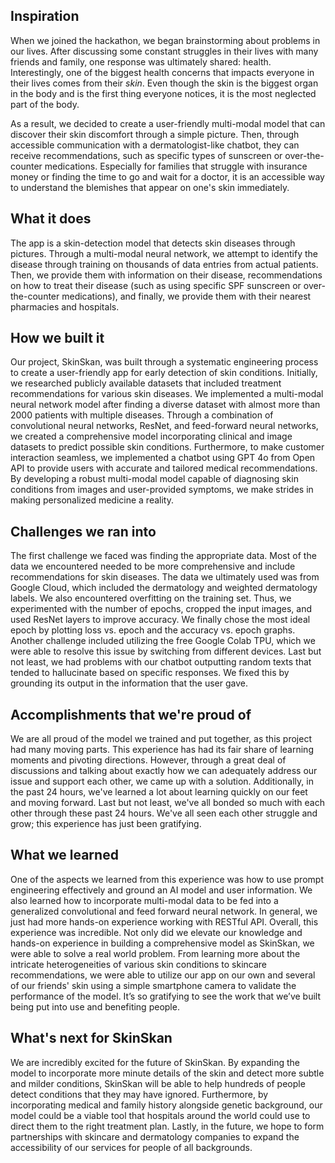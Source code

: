 ## Inspiration
When we joined the hackathon, we began brainstorming about problems in our lives. After discussing some constant struggles in their lives with many friends and family, one response was ultimately shared: health. Interestingly, one of the biggest health concerns that impacts everyone in their lives comes from their *skin*. Even though the skin is the biggest organ in the body and is the first thing everyone notices, it is the most neglected part of the body. 

As a result, we decided to create a user-friendly multi-modal model that can discover their skin discomfort through a simple picture. Then, through accessible communication with a dermatologist-like chatbot, they can receive recommendations, such as specific types of sunscreen or over-the-counter medications. Especially for families that struggle with insurance money or finding the time to go and wait for a doctor, it is an accessible way to understand the blemishes that appear on one's skin immediately.

## What it does
The app is a skin-detection model that detects skin diseases through pictures. Through a multi-modal neural network, we attempt to identify the disease through training on thousands of data entries from actual patients. Then, we provide them with information on their disease, recommendations on how to treat their disease (such as using specific SPF sunscreen or over-the-counter medications), and finally, we provide them with their nearest pharmacies and hospitals.

## How we built it
Our project, SkinSkan, was built through a systematic engineering process to create a user-friendly app for early detection of skin conditions. Initially, we researched publicly available datasets that included treatment recommendations for various skin diseases. We implemented a multi-modal neural network model after finding a diverse dataset with almost more than 2000 patients with multiple diseases. Through a combination of convolutional neural networks, ResNet, and feed-forward neural networks, we created a comprehensive model incorporating clinical and image datasets to predict possible skin conditions. Furthermore, to make customer interaction seamless, we implemented a chatbot using GPT 4o from Open API to provide users with accurate and tailored medical recommendations. By developing a robust multi-modal model capable of diagnosing skin conditions from images and user-provided symptoms, we make strides in making personalized medicine a reality. 

## Challenges we ran into
The first challenge we faced was finding the appropriate data. Most of the data we encountered needed to be more comprehensive and include recommendations for skin diseases. The data we ultimately used was from Google Cloud, which included the dermatology and weighted dermatology labels. We also encountered overfitting on the training set. Thus, we experimented with the number of epochs, cropped the input images, and used ResNet layers to improve accuracy. We finally chose the most ideal epoch by plotting loss vs. epoch and the accuracy vs. epoch graphs. Another challenge included utilizing the free Google Colab TPU, which we were able to resolve this issue by switching from different devices. Last but not least, we had problems with our chatbot outputting random texts that tended to hallucinate based on specific responses. We fixed this by grounding its output in the information that the user gave.

## Accomplishments that we're proud of
We are all proud of the model we trained and put together, as this project had many moving parts. This experience has had its fair share of learning moments and pivoting directions. However, through a great deal of discussions and talking about exactly how we can adequately address our issue and support each other, we came up with a solution. Additionally, in the past 24 hours, we've learned a lot about learning quickly on our feet and moving forward. Last but not least, we've all bonded so much with each other through these past 24 hours. We've all seen each other struggle and grow; this experience has just been gratifying.

## What we learned
One of the aspects we learned from this experience was how to use prompt engineering effectively and ground an AI model and user information. We also learned how to incorporate multi-modal data to be fed into a generalized convolutional and feed forward neural network. In general, we just had more hands-on experience working with RESTful API. Overall, this experience was incredible. Not only did we elevate our knowledge and hands-on experience in building a comprehensive model as SkinSkan, we were able to solve a real world problem. From learning more about the intricate heterogeneities of various skin conditions to skincare recommendations, we were able to utilize our app on our own and several of our friends' skin using a simple smartphone camera to validate the performance of the model. It’s so gratifying to see the work that we’ve built being put into use and benefiting people.

## What's next for SkinSkan 
We are incredibly excited for the future of SkinSkan. By expanding the model to incorporate more minute details of the skin and detect more subtle and milder conditions, SkinSkan will be able to help hundreds of people detect conditions that they may have ignored. Furthermore, by incorporating medical and family history alongside genetic background, our model could be a viable tool that hospitals around the world could use to direct them to the right treatment plan. Lastly, in the future, we hope to form partnerships with skincare and dermatology companies to expand the accessibility of our services for people of all backgrounds. 
